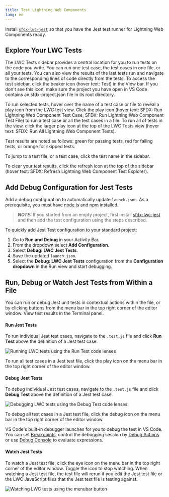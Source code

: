 ```yaml
---
title: Test Lightning Web Components
lang: en
---
```


Install [`sfdx-lwc-jest`](https://developer.salesforce.com/docs/component-library/documentation/lwc/lwc.unit_testing_using_jest_installation) so that you have the Jest test runner for Lightning Web Components ready.

## Explore Your LWC Tests

The LWC Tests sidebar provides a central location for you to run tests on the code you write. You can run one test case, the test cases in one file, or all your tests. You can also view the results of the last tests run and navigate to the corresponding lines of code directly from the tests. To access the test sidebar, click the beaker icon (hover text: Test) in the View bar. If you don't see this icon, make sure the project you have open in VS Code contains an sfdx-project.json file in its root directory.

To run selected tests, hover over the name of a test case or file to reveal a play icon from the LWC test view. Click the play icon (hover text: SFDX: Run Lightning Web Component Test Case, SFDX: Run Lightning Web Component Test File) to run a test case or all the test cases in a file. To run all of tests in the view, click the larger play icon at the top of the LWC Tests view (hover text: SFDX: Run All Lightning Web Component Tests).

Test results are noted as follows: green for passing tests, red for failing tests, or orange for skipped tests.

To jump to a test file, or a test case, click the test name in the sidebar.

To clear your test results, click the refresh icon at the top of the sidebar (hover text: SFDX: Refresh Lightning Web Component Test Explorer).

## Add Debug Configuration for Jest Tests

Add a debug configuration to automatically update ```launch.json```.  As a prerequisite, you must have [node.js](https://nodejs.org/) and [npm](https://www.npmjs.com/get-npm) installed.


> **_NOTE:_** If you started from an empty project, first install [sfdx-lwc-jest](https://developer.salesforce.com/docs/component-library/documentation/en/lwc/lwc.unit_testing_using_jest_installation) and then add the test configuration using the steps described.

To quickly add Jest Test configuration to your standard project:

1. Go to  **Run and Debug** in your Activity Bar.
2. From the dropdown select **Add Configuration**.
3. Select **Debug: LWC Jest Tests**.
4. Save the updated ```launch.json```.
5. Select the **Debug: LWC Jest Tests** configuration from the **Configuration dropdown** in the Run view and start debugging.


## Run, Debug or Watch Jest Tests from Within a File

You can run or debug Jest unit tests in contextual actions within the file, or by clicking buttons from the menu bar in the top right corner of the editor window. View test results in the Terminal panel.

#### Run Jest Tests

To run individual Jest test cases, navigate to the `.test.js` file and click **Run Test** above the definition of a Jest test case.

![Running LWC tests using the Run Test code lenses](./images/lwc_test_run.gif)

To run all test cases in a Jest test file, click the play icon on the menu bar in the top right corner of the editor window.

#### Debug Jest Tests

To debug individual Jest test cases, navigate to the `.test.js` file and click **Debug Test** above the definition of a Jest test case.

![Debugging LWC tests using the Debug Test code lenses](./images/lwc_test_debug.gif)

To debug all test cases in a Jest test file, click the debug icon on the menu bar in the top right corner of the editor window.

VS Code's built-in debugger launches for you to debug the test in VS Code. You can set [Breakpoints](https://code.visualstudio.com/docs/editor/debugging#_breakpoints), control the debugging session by [Debug Actions](https://code.visualstudio.com/docs/editor/debugging#_debug-actions) or use [Debug Console](https://code.visualstudio.com/docs/editor/debugging#_debug-console-repl) to evaluate expressions.

#### Watch Jest Tests

To watch a Jest test file, click the eye icon on the menu bar in the top right corner of the editor window. Toggle the icon to stop watching. When watching a Jest test file, the test file will rerun if you edit the Jest test file or the LWC JavaScript files that the Jest test file is testing against.

![Watching LWC tests using the menubar button](./images/lwc_test_watch.gif)
